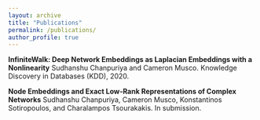 ```yaml
---
layout: archive
title: "Publications"
permalink: /publications/
author_profile: true
---
```


**InfiniteWalk: Deep Network Embeddings as Laplacian Embeddings with a Nonlinearity**
Sudhanshu Chanpuriya and Cameron Musco. Knowledge Discovery in Databases (KDD), 2020.

**Node Embeddings and Exact Low-Rank Representations of Complex Networks**
Sudhanshu Chanpuriya, Cameron Musco, Konstantinos Sotiropoulos, and Charalampos Tsourakakis. In submission.

<!---
{% if author.googlescholar %}
  You can also find my articles on <u><a href="{{author.googlescholar}}">my Google Scholar profile</a>.</u>
{% endif %}

{% include base_path %}

{% for post in site.publications reversed %}
  {% include archive-single.html %}
{% endfor %}
-->
